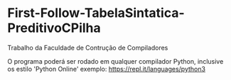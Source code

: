 # First-Follow-TabelaSintatica-PreditivoCPilha
Trabalho da Faculdade de Contrução de Compiladores

O programa poderá ser rodado em qualquer compilador Python, inclusive os estilo 'Python Online'
exemplo: https://repl.it/languages/python3
